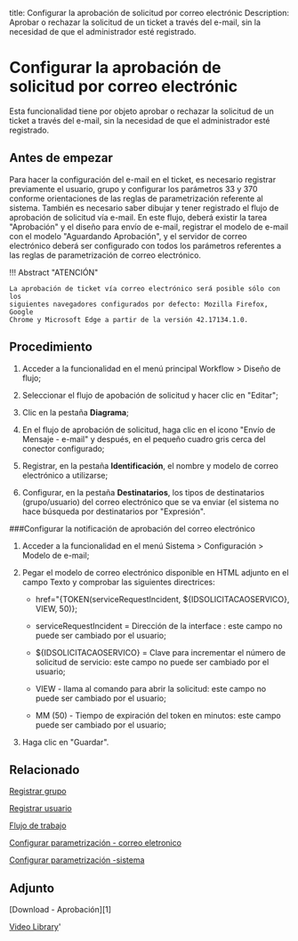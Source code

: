 title: Configurar la aprobación de solicitud por correo electrónic
Description: Aprobar o rechazar la solicitud de un ticket a través del e-mail, sin la necesidad de que el administrador esté registrado.
# Configurar la aprobación de solicitud por correo electrónic


Esta funcionalidad tiene por objeto aprobar o rechazar la solicitud de un ticket
a través del e-mail, sin la necesidad de que el administrador esté registrado.

Antes de empezar
--------------------

Para hacer la configuración del e-mail en el ticket, es necesario registrar
previamente el usuario, grupo y configurar los parámetros 33 y 370 conforme
orientaciones de las reglas de parametrización referente al sistema. También es
necesario saber dibujar y tener registrado el flujo de aprobación de solicitud
vía e-mail. En este flujo, deberá existir la tarea "Aprobación" y el diseño para
envío de e-mail, registrar el modelo de e-mail con el modelo "Aguardando
Aprobación", y el servidor de correo electrónico deberá ser configurado con
todos los parámetros referentes a las reglas de parametrización de correo
electrónico.

!!! Abstract "ATENCIÓN"

    La aprobación de ticket vía correo electrónico será posible sólo con los 
    siguientes navegadores configurados por defecto: Mozilla Firefox, Google 
    Chrome y Microsoft Edge a partir de la versión 42.17134.1.0.

Procedimiento
-----------------

1.  Acceder a la funcionalidad en el menú principal Workflow \> Diseño de
    flujo;

2.  Seleccionar el flujo de apobación de solicitud y hacer clic en "Editar";

3.  Clic en la pestaña **Diagrama**;

4.  En el flujo de aprobación de solicitud, haga clic en el icono "Envío de Mensaje - e-mail" y después, en el pequeño cuadro gris cerca del conector configurado;

5.  Registrar, en la pestaña **Identificación**, el nombre y modelo de correo
    electrónico a utilizarse;

6.  Configurar, en la pestaña **Destinatarios**, los tipos de destinatarios
    (grupo/usuario) del correo electrónico que se va enviar (el sistema no hace
    búsqueda por destinatarios por "Expresión".

###Configurar la notificación de aprobación del correo electrónico

1.  Acceder a la funcionalidad en el menú Sistema \> Configuración \> Modelo
    de e-mail;

2.  Pegar el modelo de correo electrónico disponible en HTML adjunto en el campo
    Texto y comprobar las siguientes directrices:

    +   href="{TOKEN(serviceRequestIncident, \${IDSOLICITACAOSERVICO}, VIEW, 50)};

    +   serviceRequestIncident = Dirección de la interface : este campo no puede ser
        cambiado por el usuario;

    +   \${IDSOLICITACAOSERVICO} = Clave para incrementar el número de solicitud de
        servicio: este campo no puede ser cambiado por el usuario;

    +   VIEW - llama al comando para abrir la solicitud: este campo no puede ser
        cambiado por el usuario;

    +   MM (50) - Tiempo de expiración del token en minutos: este campo puede ser
        cambiado por el usuario;

3.  Haga clic en "Guardar".


Relacionado
-------

[Registrar grupo](/es-es/citsmart-platform-9/initial-settings/access-settings/user/register-groups.html)

[Registrar usuario](/es-es/citsmart-platform-9/initial-settings/access-settings/user/users.html)

[Flujo de trabajo](/es-es/citsmart-platform-9/workflow/overview.html)

[Configurar parametrización - correo eletronico](/es-es/citsmart-platform-9/platform-administration/parameters-list/configure-parametrization-email.html)

[Configurar parametrización -sistema](/es-es/citsmart-platform-9/platform-administration/parameters-list/configure-parametrization-system.html)

Adjunto
----------
[Download - Aprobación][1]


<i class='fa fa-youtube-play  fa-2x' style='color:#97ce17;vertical-align: middle;'> </i> [Video Library](https://www.youtube.com/playlist?list=PLB5qK2uzf2ROl8PJLi-kszYhGzr17uvz-)'

<!-- !!! tip "About"

    <b>Product/Version:</b> CITSmart | 8.00 &nbsp;&nbsp;
    <b>Updated:</b>01/25/2019 – Anna Martins


[1]:/es-es/citsmart-platform-9/processes/tickets/images/aprobacion.docx
